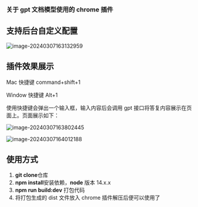 ### 关于 gpt 文档模型使用的 chrome 插件

## 支持后台自定义配置

![image-20240307163132959](https://raw.githubusercontent.com/CaesarKI/gpt_chrome/master/static/back.png)

## 插件效果展示

Mac 快捷键 command+shift+1

Window 快捷键 Alt+1

使用快捷键会弹出一个输入框，输入内容后会调用 gpt 接口将答复内容展示在页面上。页面展示如下：

![image-20240307163802445](https://raw.githubusercontent.com/CaesarKI/gpt_chrome/master/static/input.png)

![image-20240307164012188](https://raw.githubusercontent.com/CaesarKI/gpt_chrome/master/static/panel.png)

## 使用方式

1. **git clone**仓库
2. **npm install**安装依赖，**node** 版本 14.x.x
3. **npm run build:dev** 打包代码
4. 将打包生成的 dist 文件放入 chrome 插件解压后便可以使用了
